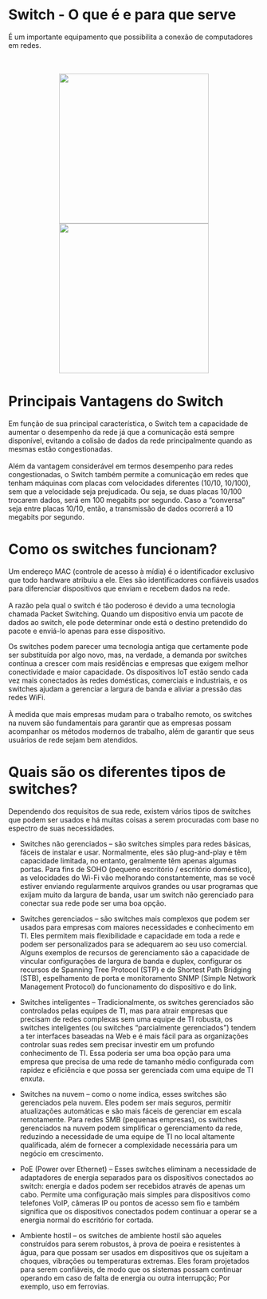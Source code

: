 # Switch - O que é e para que serve

É um importante equipamento que possibilita a conexão de computadores em redes. 
<br>
<br>
<br>
<div align="center">
<img src="https://user-images.githubusercontent.com/89918957/143937535-64859724-a3d2-40d6-befb-7616ce65ed06.png" width="300">
<img src="https://user-images.githubusercontent.com/89918957/143937689-fa4ac018-e02e-44a7-a0ed-9a894cfd5195.png" width="300">
</div>

# Principais Vantagens do Switch

Em função de sua principal característica, o Switch tem a capacidade de aumentar o desempenho da rede já que a comunicação está sempre disponível, evitando a colisão de dados da rede principalmente quando as mesmas estão congestionadas.
<br> 
<br>
Além da vantagem considerável em termos desempenho para redes congestionadas, o Switch também permite a comunicação em redes que tenham máquinas com placas com velocidades diferentes (10/10, 10/100), sem que a velocidade seja prejudicada. Ou seja, se duas placas 10/100 trocarem dados, será em 100 megabits por segundo. Caso a “conversa” seja entre placas 10/10, então, a transmissão de dados ocorrerá a 10 megabits por segundo.

# Como os switches funcionam?

Um endereço MAC (controle de acesso à mídia) é o identificador exclusivo que todo hardware atribuiu a ele. Eles são identificadores confiáveis ​​usados ​​para diferenciar dispositivos que enviam e recebem dados na rede.
<br> 
<br>
A razão pela qual o switch é tão poderoso é devido a uma tecnologia chamada Packet Switching. Quando um dispositivo envia um pacote de dados ao switch, ele pode determinar onde está o destino pretendido do pacote e enviá-lo apenas para esse dispositivo. 

Os switches podem parecer uma tecnologia antiga que certamente pode ser substituída por algo novo, mas, na verdade, a demanda por switches continua a crescer com mais residências e empresas que exigem melhor conectividade e maior capacidade. Os dispositivos IoT estão sendo cada vez mais conectados às redes domésticas, comerciais e industriais, e os switches ajudam a gerenciar a largura de banda e aliviar a pressão das redes WiFi. 
<br>
<br>
À medida que mais empresas mudam para o trabalho remoto, os switches na nuvem são fundamentais para garantir que as empresas possam acompanhar os métodos modernos de trabalho, além de garantir que seus usuários de rede sejam bem atendidos.

# Quais são os diferentes tipos de switches?

Dependendo dos requisitos de sua rede, existem vários tipos de switches que podem ser usados e há muitas coisas a serem procuradas com base no espectro de suas necessidades.

*   Switches não gerenciados – são switches simples para redes básicas, fáceis de instalar e usar. Normalmente, eles são plug-and-play e têm capacidade limitada, no entanto, geralmente têm apenas algumas portas. Para fins de SOHO (pequeno escritório / escritório doméstico), as velocidades do Wi-Fi vão melhorando constantemente, mas se você estiver enviando regularmente arquivos grandes ou usar programas que exijam muito da largura de banda, usar um switch não gerenciado para conectar sua rede pode ser uma boa opção.

*   Switches gerenciados – são switches mais complexos que podem ser usados ​​para empresas com maiores necessidades e conhecimento em TI. Eles permitem mais flexibilidade e capacidade em toda a rede e podem ser personalizados para se adequarem ao seu uso comercial. Alguns exemplos de recursos de gerenciamento são a capacidade de vincular configurações de largura de banda e duplex, configurar os recursos de Spanning Tree Protocol (STP) e de Shortest Path Bridging (STB), espelhamento de porta e monitoramento SNMP (Simple Network Management Protocol) do funcionamento do dispositivo e do link.

*   Switches inteligentes – Tradicionalmente, os switches gerenciados são controlados pelas equipes de TI, mas para atrair empresas que precisam de redes complexas sem uma equipe de TI robusta, os switches inteligentes (ou switches “parcialmente gerenciados”) tendem a ter interfaces baseadas na Web e é mais fácil para as organizações controlar suas redes sem precisar investir em um profundo conhecimento de TI. Essa poderia ser uma boa opção para uma empresa que precisa de uma rede de tamanho médio configurada com rapidez e eficiência e que possa ser gerenciada com uma equipe de TI enxuta.

*   Switches na nuvem – como o nome indica, esses switches são gerenciados pela nuvem. Eles podem ser mais seguros, permitir atualizações automáticas e são mais fáceis de gerenciar em escala remotamente. Para redes SMB (pequenas empresas), os switches gerenciados na nuvem podem simplificar o gerenciamento da rede, reduzindo a necessidade de uma equipe de TI no local altamente qualificada, além de fornecer a complexidade necessária para um negócio em crescimento.

*   PoE (Power over Ethernet) – Esses switches eliminam a necessidade de adaptadores de energia separados para os dispositivos conectados ao switch: energia e dados podem ser recebidos através de apenas um cabo. Permite uma configuração mais simples para dispositivos como telefones VoIP, câmeras IP ou pontos de acesso sem fio e também significa que os dispositivos conectados podem continuar a operar se a energia normal do escritório for cortada.

*   Ambiente hostil – os switches de ambiente hostil são aqueles construídos para serem robustos, à prova de poeira e resistentes à água, para que possam ser usados ​​em dispositivos que os sujeitam a choques, vibrações ou temperaturas extremas. Eles foram projetados para serem confiáveis, de modo que os sistemas possam continuar operando em caso de falta de energia ou outra interrupção; Por exemplo, uso em ferrovias.
